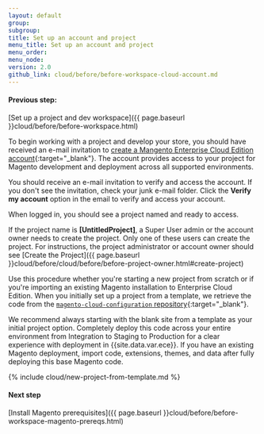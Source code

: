 ```yaml
---
layout: default
group:
subgroup:
title: Set up an account and project
menu_title: Set up an account and project
menu_order:
menu_node:
version: 2.0
github_link: cloud/before/before-workspace-cloud-account.md
---
```


#### Previous step:
[Set up a project and dev workspace]({{ page.baseurl }}cloud/before/before-workspace.html)

To begin working with a project and develop your store, you should have received an e-mail invitation to [create a Mangento Enterprise Cloud Edition account](https://accounts.magento.cloud){:target="_blank"}. The account provides access to your project for Magento development and deployment across all supported environments.

You should receive an e-mail invitation to verify and access the account. If you don't see the invitation, check your junk e-mail folder. Click the **Verify my account** option in the email to verify and access your account.

When logged in, you should see a project named and ready to access.

If the project name is **[UntitledProject]**, a Super User admin or the account owner needs to create the project. Only one of these users can create the project. For instructions, the project administrator or account owner should see [Create the Project]({{ page.baseurl }}cloud/before/cloud/before/before-project-owner.html#create-project)

Use this procedure whether you're starting a new project from scratch or if you're importing an existing Magento installation to Enterprise Cloud Edition. When you initially set up a project from a template, we retrieve the code from the [`magento-cloud-configuration` repository](https://github.com/magento/magento-cloud-configuration){:target="_blank"}.

<div class="bs-callout bs-callout-info" id="info" markdown="1">
We recommend always starting with the blank site from a template as your initial project option. Completely deploy this code across your entire environment from Integration to Staging to Production for a clear experience with deployment in {{site.data.var.ece}}. If you have an existing Magento deployment, import code, extensions, themes, and data after fully deploying this base Magento code.
</div>

{% include cloud/new-project-from-template.md %}

#### Next step
[Install Magento prerequisites]({{ page.baseurl }}cloud/before/before-workspace-magento-prereqs.html)
